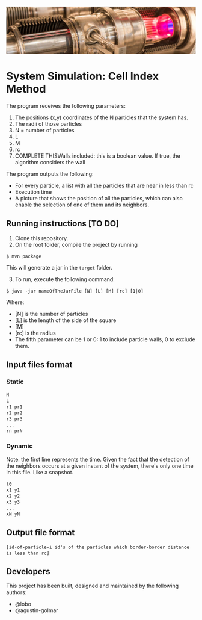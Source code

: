 ![...](resources/image/readme-header.png)

# System Simulation: Cell Index Method

The program receives the following parameters:

1. The positions (x,y) coordinates of the N particles that the system has.
2. The radii of those particles
3. N = number of particles
4. L
5. M
6. rc
7. COMPLETE THISWalls included: this is a boolean value. If true, the algorithm considers the wall

The program outputs the following:

* For every particle, a list with all the particles that are near in less than rc
* Execution time
* A picture that shows the position of all the particles, which can also enable the selection of one of them and its neighbors.



## Running instructions [TO DO]

1. Clone this repository.
2. On the root folder, compile the project by running

```
$ mvn package
```

This will generate a jar in the `target` folder.

3. To run, execute the following command:

```
$ java -jar nameOfTheJarFile [N] [L] [M] [rc] [1|0]
```

Where:

* [N] is the number of particles
* [L] is the length of the side of the square
* [M] 
* [rc] is the radius
* The fifth parameter can be 1 or 0: 1 to include particle walls, 0 to exclude them.


## Input files format

### Static

```
N
L
r1 pr1
r2 pr2
r3 pr3
...
rn prN
```

### Dynamic

Note: the first line represents the time. Given the fact that the detection of the neighbors occurs at a given instant of the system, there's only one time in this file. Like a snapshot.

```
t0
x1 y1
x2 y2
x3 y3
...
xN yN
```

## Output file format

```
[id-of-particle-i id's of the particles which border-border distance is less than rc]
```


## Developers

This project has been built, designed and maintained by the following authors:

* @lobo
* @agustin-golmar
